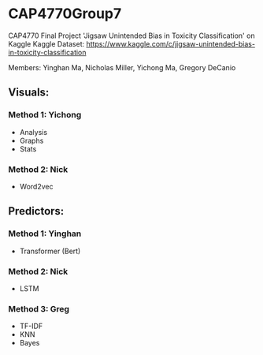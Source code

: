 # CAP4770Group7
CAP4770 Final Project
'Jigsaw Unintended Bias in Toxicity Classification' on Kaggle
Kaggle Dataset: https://www.kaggle.com/c/jigsaw-unintended-bias-in-toxicity-classification

Members: Yinghan Ma, Nicholas Miller, Yichong Ma, Gregory DeCanio

## Visuals:
### Method 1: Yichong
+ Analysis 
+ Graphs 
+ Stats

### Method 2: Nick 
+ Word2vec 

## Predictors:
### Method 1: Yinghan 
+ Transformer (Bert)

### Method 2: Nick
+ LSTM

### Method 3: Greg 
+ TF-IDF
+ KNN
+ Bayes
